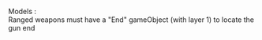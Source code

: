 Models : </br>
Ranged weapons must have a "End" gameObject (with layer 1) to locate the gun end</br>
